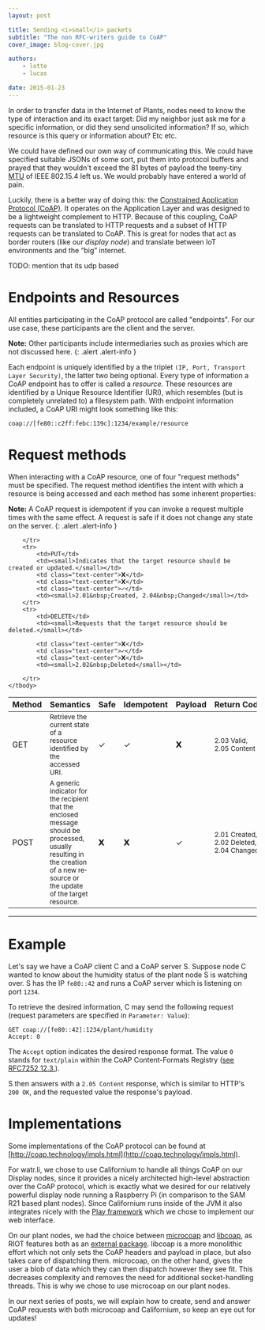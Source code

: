 ```yaml
---
layout: post

title: Sending <i>small</i> packets
subtitle: "The non RFC-writers guide to CoAP"
cover_image: blog-cover.jpg

authors:
    - lotte
    - lucas

date: 2015-01-23
---
```


In order to transfer data in the Internet of Plants, nodes need to know the type of interaction and its exact target: Did my neighbor just ask me for a specific information, or did they send unsolicited information? If so, which resource is this query or information about? Etc etc.

We could have defined our own way of communicating this. We could have specified suitable JSONs of some sort, put them into protocol buffers and prayed that they wouldn't exceed the 81 bytes of payload the teeny-tiny [MTU](http://en.wikipedia.org/wiki/Maximum_transmission_unit) of IEEE 802.15.4 left us. We would probably have entered a world of pain.

Luckily, there is a better way of doing this: the [Constrained Application Protocol (CoAP)](http://coap.technology). It operates on the Application Layer and was designed to be a lightweight complement to HTTP. Because of this coupling, CoAP requests can be translated to HTTP requests and a subset of HTTP requests can be translated to CoAP. This is great for nodes that act as border routers (like our *display node*) and translate between IoT environments and the “big” internet.


TODO: mention that its udp based

# Endpoints and Resources

All entities participating in the CoAP protocol are called "endpoints". For our use case, these participants are the client and the server. 

**Note:** Other participants include intermediaries such as proxies which are not discussed here.
{: .alert .alert-info }

Each endpoint is uniquely identified by a the triplet `(IP, Port, Transport Layer Security)`, the latter two being optional. Every type of information a CoAP endpoint has to offer is called a *resource*. These resources are identified by a Unique Resource Identifier (URI), which resembles (but is completely unrelated to) a filesystem path. With endpoint information included, a CoAP URI might look something like this:

    coap://[fe80::c2ff:febc:139c]:1234/example/resource

# Request methods

When interacting with a CoAP resource, one of four "request methods" must be specified. The request method identifies the intent with which a resource is being accessed and each method has some inherent properties:

**Note:** A CoAP request is idempotent if you can invoke a request multiple times with the same effect. A request is safe if it does not change any state on the server.
{: .alert .alert-info }

<table class="table table-condensed wide">
    <thead>
        <tr>
            <th>Method</th>
            <th>Semantics</th>
            <th>Safe</th>
            <th>Idempotent</th>
            <th>Payload</th>
            <th>Return&nbsp;Codes</th>
        </tr>
    </thead>
    <tbody>
        <tr>
            <td>GET</td>
            <td><small>Retrieve the current state of a resource identified by the accessed URI.</small></td>
            <td class="text-center">✓</td>
            <td class="text-center">✓</td>
            <td class="text-center">𝗫</td>
            <td><small>2.03&nbsp;Valid, 2.05&nbsp;Content</small></td>
        </tr>
        <tr>
            <td>POST</td>
            <td><small>A generic indicator for the recipient that the enclosed message should be pro&shy;cessed, usually resulting in the creation of a new re&shy;source or the update of the target resource.</small></td>
            <td class="text-center">𝗫</td>
            <td class="text-center">𝗫</td>
            <td class="text-center">✓</td>
            <td><small>2.01&nbsp;Created, 2.02&nbsp;Deleted, 2.04&nbsp;Changed</small></td>
            
        </tr>
        <tr>
            <td>PUT</td>
            <td><small>Indicates that the target resource should be created or updated.</small></td>
            <td class="text-center">𝗫</td>
            <td class="text-center">𝗫</td>
            <td class="text-center">✓</td>
            <td><small>2.01&nbsp;Created, 2.04&nbsp;Changed</small></td>
        </tr>
        <tr>
            <td>DELETE</td>
            <td><small>Requests that the target resource should be deleted.</small></td>

            <td class="text-center">𝗫</td>
            <td class="text-center">✓</td>
            <td class="text-center">𝗫</td>
            <td><small>2.02&nbsp;Deleted</small></td>
            
        </tr>
    </tbody>
</table>

---

# Example

Let's say we have a CoAP client C and a CoAP server S. Suppose node C wanted to know about the humidity status of the plant node S is watching over. S has the IP `fe80::42` and runs a CoAP server which is listening on port `1234`.  

To retrieve the desired information, C may send the following request (request parameters are specified in `Parameter: Value`):

    GET coap://[fe80::42]:1234/plant/humidity
    Accept: 0

The `Accept` option indicates the desired response format. The value `0` stands for `text/plain` within the CoAP Content-Formats Registry ([see RFC7252 12.3.][rfc-12-3]).

S then answers with a `2.05 Content` response, which is similar to HTTP's `200 OK`, and the requested value the response's payload.

<!-- add picture -->

# Implementations

Some implementations of the CoAP protocol can be found at [http://coap.technology/impls.html](http://coap.technology/impls.html).

For watr.li, we chose to use Californium to handle all things CoAP on our Display nodes, since it provides a nicely architected high-level abstraction over the CoAP protocol, which is exactly what we desired for our relatively powerful display node running a Raspberry Pi (in comparison to the SAM R21 based plant nodes). Since Californium runs inside of the JVM it also integrates nicely with the [Play framework][play-framework] which we chose to implement our web interface.

On our plant nodes, we had the choice between [microcoap](https://github.com/1248/microcoap) and [libcoap](http://libcoap.sourceforge.net), as RIOT features both as an [external package](https://github.com/RIOT-OS/RIOT/tree/master/pkg). libcoap is a more monolithic effort which not only sets the CoAP headers and payload in place, but also takes care of dispatching them. microcoap, on the other hand, gives the user a blob of data which they can then dispatch however they see fit. This decreases complexity and removes the need for additional socket-handling threads. This is why we chose to use microcoap on our plant nodes. 

In our next series of posts, we will explain how to create, send and answer CoAP requests with both microcoap and Californium, so keep an eye out for updates!

[rfc-12-3]: https://tools.ietf.org/html/rfc7252#section-12.3
[play-framework]: https://www.playframework.com/
